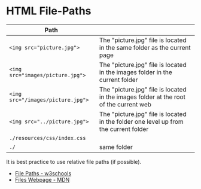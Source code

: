 # HTML File-Paths

| Path                              |                                                              |
| --------------------------------- | ------------------------------------------------------------ |
| `<img src="picture.jpg">`         | The "picture.jpg" file is located in the same folder as the current page |
| `<img src="images/picture.jpg">`  | The "picture.jpg" file is located in the images folder in the current folder |
| `<img src="/images/picture.jpg">` | The "picture.jpg" file is located in the images folder at the root of the current web |
| `<img src="../picture.jpg">`      | The "picture.jpg" file is located in the folder one level up from the current folder |
| `./resources/css/index.css`       |                                                              |
| `./`                              | same folder                                                  |

It is best practice to use relative file paths (if possible).

- [File Paths - w3schools](https://www.w3schools.com/html/html_filepaths.asp) 
- [Files Webpage - MDN](https://developer.mozilla.org/en-US/docs/Learn/Getting_started_with_the_web/Dealing_with_files)
